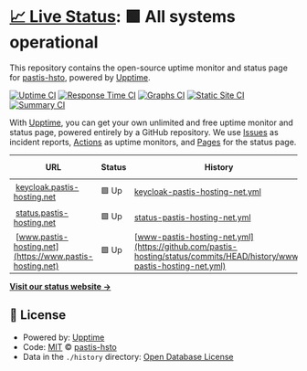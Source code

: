 # [📈 Live Status](https://status.pastis-hosting.net): <!--live status--> **🟩 All systems operational**

This repository contains the open-source uptime monitor and status page for [pastis-hsto](https://status.pastis-hosting.net), powered by [Upptime](https://github.com/upptime/upptime).

[![Uptime CI](https://github.com/pastis-hsto/status/workflows/Uptime%20CI/badge.svg)](https://github.com/pastis-hsto/status/actions?query=workflow%3A%22Uptime+CI%22)
[![Response Time CI](https://github.com/pastis-hsto/status/workflows/Response%20Time%20CI/badge.svg)](https://github.com/pastis-hsto/status/actions?query=workflow%3A%22Response+Time+CI%22)
[![Graphs CI](https://github.com/pastis-hsto/status/workflows/Graphs%20CI/badge.svg)](https://github.com/pastis-hsto/status/actions?query=workflow%3A%22Graphs+CI%22)
[![Static Site CI](https://github.com/pastis-hsto/status/workflows/Static%20Site%20CI/badge.svg)](https://github.com/pastis-hsto/status/actions?query=workflow%3A%22Static+Site+CI%22)
[![Summary CI](https://github.com/pastis-hsto/status/workflows/Summary%20CI/badge.svg)](https://github.com/pastis-hsto/status/actions?query=workflow%3A%22Summary+CI%22)

With [Upptime](https://upptime.js.org), you can get your own unlimited and free uptime monitor and status page, powered entirely by a GitHub repository. We use [Issues](https://github.com/pastis-hsto/status/issues) as incident reports, [Actions](https://github.com/pastis-hsto/status/actions) as uptime monitors, and [Pages](https://status.pastis-hosting.net) for the status page.

<!--start: status pages-->
<!-- This summary is generated by Upptime (https://github.com/upptime/upptime) -->
<!-- Do not edit this manually, your changes will be overwritten -->
<!-- prettier-ignore -->
| URL | Status | History | Response Time | Uptime |
| --- | ------ | ------- | ------------- | ------ |
| <img alt="" src="https://favicons.githubusercontent.com/keycloak.pastis-hosting.net" height="13"> [keycloak.pastis-hosting.net](https://keycloak.pastis-hosting.net) | 🟩 Up | [keycloak-pastis-hosting-net.yml](https://github.com/pastis-hosting/status/commits/HEAD/history/keycloak-pastis-hosting-net.yml) | <details><summary><img alt="Response time graph" src="./graphs/keycloak-pastis-hosting-net/response-time-week.png" height="20"> 359ms</summary><br><a href="https://status.pastis-hosting.net/history/keycloak-pastis-hosting-net"><img alt="Response time 359" src="https://img.shields.io/endpoint?url=https%3A%2F%2Fraw.githubusercontent.com%2Fpastis-hosting%2Fstatus%2FHEAD%2Fapi%2Fkeycloak-pastis-hosting-net%2Fresponse-time.json"></a><br><a href="https://status.pastis-hosting.net/history/keycloak-pastis-hosting-net"><img alt="24-hour response time 359" src="https://img.shields.io/endpoint?url=https%3A%2F%2Fraw.githubusercontent.com%2Fpastis-hosting%2Fstatus%2FHEAD%2Fapi%2Fkeycloak-pastis-hosting-net%2Fresponse-time-day.json"></a><br><a href="https://status.pastis-hosting.net/history/keycloak-pastis-hosting-net"><img alt="7-day response time 359" src="https://img.shields.io/endpoint?url=https%3A%2F%2Fraw.githubusercontent.com%2Fpastis-hosting%2Fstatus%2FHEAD%2Fapi%2Fkeycloak-pastis-hosting-net%2Fresponse-time-week.json"></a><br><a href="https://status.pastis-hosting.net/history/keycloak-pastis-hosting-net"><img alt="30-day response time 359" src="https://img.shields.io/endpoint?url=https%3A%2F%2Fraw.githubusercontent.com%2Fpastis-hosting%2Fstatus%2FHEAD%2Fapi%2Fkeycloak-pastis-hosting-net%2Fresponse-time-month.json"></a><br><a href="https://status.pastis-hosting.net/history/keycloak-pastis-hosting-net"><img alt="1-year response time 359" src="https://img.shields.io/endpoint?url=https%3A%2F%2Fraw.githubusercontent.com%2Fpastis-hosting%2Fstatus%2FHEAD%2Fapi%2Fkeycloak-pastis-hosting-net%2Fresponse-time-year.json"></a></details> | <details><summary><a href="https://status.pastis-hosting.net/history/keycloak-pastis-hosting-net">100.00%</a></summary><a href="https://status.pastis-hosting.net/history/keycloak-pastis-hosting-net"><img alt="All-time uptime 100.00%" src="https://img.shields.io/endpoint?url=https%3A%2F%2Fraw.githubusercontent.com%2Fpastis-hosting%2Fstatus%2FHEAD%2Fapi%2Fkeycloak-pastis-hosting-net%2Fuptime.json"></a><br><a href="https://status.pastis-hosting.net/history/keycloak-pastis-hosting-net"><img alt="24-hour uptime 100.00%" src="https://img.shields.io/endpoint?url=https%3A%2F%2Fraw.githubusercontent.com%2Fpastis-hosting%2Fstatus%2FHEAD%2Fapi%2Fkeycloak-pastis-hosting-net%2Fuptime-day.json"></a><br><a href="https://status.pastis-hosting.net/history/keycloak-pastis-hosting-net"><img alt="7-day uptime 100.00%" src="https://img.shields.io/endpoint?url=https%3A%2F%2Fraw.githubusercontent.com%2Fpastis-hosting%2Fstatus%2FHEAD%2Fapi%2Fkeycloak-pastis-hosting-net%2Fuptime-week.json"></a><br><a href="https://status.pastis-hosting.net/history/keycloak-pastis-hosting-net"><img alt="30-day uptime 100.00%" src="https://img.shields.io/endpoint?url=https%3A%2F%2Fraw.githubusercontent.com%2Fpastis-hosting%2Fstatus%2FHEAD%2Fapi%2Fkeycloak-pastis-hosting-net%2Fuptime-month.json"></a><br><a href="https://status.pastis-hosting.net/history/keycloak-pastis-hosting-net"><img alt="1-year uptime 100.00%" src="https://img.shields.io/endpoint?url=https%3A%2F%2Fraw.githubusercontent.com%2Fpastis-hosting%2Fstatus%2FHEAD%2Fapi%2Fkeycloak-pastis-hosting-net%2Fuptime-year.json"></a></details>
| <img alt="" src="https://favicons.githubusercontent.com/status.pastis-hosting.net" height="13"> [status.pastis-hosting.net](https://status.pastis-hosting.net) | 🟩 Up | [status-pastis-hosting-net.yml](https://github.com/pastis-hosting/status/commits/HEAD/history/status-pastis-hosting-net.yml) | <details><summary><img alt="Response time graph" src="./graphs/status-pastis-hosting-net/response-time-week.png" height="20"> 60ms</summary><br><a href="https://status.pastis-hosting.net/history/status-pastis-hosting-net"><img alt="Response time 60" src="https://img.shields.io/endpoint?url=https%3A%2F%2Fraw.githubusercontent.com%2Fpastis-hosting%2Fstatus%2FHEAD%2Fapi%2Fstatus-pastis-hosting-net%2Fresponse-time.json"></a><br><a href="https://status.pastis-hosting.net/history/status-pastis-hosting-net"><img alt="24-hour response time 60" src="https://img.shields.io/endpoint?url=https%3A%2F%2Fraw.githubusercontent.com%2Fpastis-hosting%2Fstatus%2FHEAD%2Fapi%2Fstatus-pastis-hosting-net%2Fresponse-time-day.json"></a><br><a href="https://status.pastis-hosting.net/history/status-pastis-hosting-net"><img alt="7-day response time 60" src="https://img.shields.io/endpoint?url=https%3A%2F%2Fraw.githubusercontent.com%2Fpastis-hosting%2Fstatus%2FHEAD%2Fapi%2Fstatus-pastis-hosting-net%2Fresponse-time-week.json"></a><br><a href="https://status.pastis-hosting.net/history/status-pastis-hosting-net"><img alt="30-day response time 60" src="https://img.shields.io/endpoint?url=https%3A%2F%2Fraw.githubusercontent.com%2Fpastis-hosting%2Fstatus%2FHEAD%2Fapi%2Fstatus-pastis-hosting-net%2Fresponse-time-month.json"></a><br><a href="https://status.pastis-hosting.net/history/status-pastis-hosting-net"><img alt="1-year response time 60" src="https://img.shields.io/endpoint?url=https%3A%2F%2Fraw.githubusercontent.com%2Fpastis-hosting%2Fstatus%2FHEAD%2Fapi%2Fstatus-pastis-hosting-net%2Fresponse-time-year.json"></a></details> | <details><summary><a href="https://status.pastis-hosting.net/history/status-pastis-hosting-net">100.00%</a></summary><a href="https://status.pastis-hosting.net/history/status-pastis-hosting-net"><img alt="All-time uptime 100.00%" src="https://img.shields.io/endpoint?url=https%3A%2F%2Fraw.githubusercontent.com%2Fpastis-hosting%2Fstatus%2FHEAD%2Fapi%2Fstatus-pastis-hosting-net%2Fuptime.json"></a><br><a href="https://status.pastis-hosting.net/history/status-pastis-hosting-net"><img alt="24-hour uptime 100.00%" src="https://img.shields.io/endpoint?url=https%3A%2F%2Fraw.githubusercontent.com%2Fpastis-hosting%2Fstatus%2FHEAD%2Fapi%2Fstatus-pastis-hosting-net%2Fuptime-day.json"></a><br><a href="https://status.pastis-hosting.net/history/status-pastis-hosting-net"><img alt="7-day uptime 100.00%" src="https://img.shields.io/endpoint?url=https%3A%2F%2Fraw.githubusercontent.com%2Fpastis-hosting%2Fstatus%2FHEAD%2Fapi%2Fstatus-pastis-hosting-net%2Fuptime-week.json"></a><br><a href="https://status.pastis-hosting.net/history/status-pastis-hosting-net"><img alt="30-day uptime 100.00%" src="https://img.shields.io/endpoint?url=https%3A%2F%2Fraw.githubusercontent.com%2Fpastis-hosting%2Fstatus%2FHEAD%2Fapi%2Fstatus-pastis-hosting-net%2Fuptime-month.json"></a><br><a href="https://status.pastis-hosting.net/history/status-pastis-hosting-net"><img alt="1-year uptime 100.00%" src="https://img.shields.io/endpoint?url=https%3A%2F%2Fraw.githubusercontent.com%2Fpastis-hosting%2Fstatus%2FHEAD%2Fapi%2Fstatus-pastis-hosting-net%2Fuptime-year.json"></a></details>
| <img alt="" src="https://favicons.githubusercontent.com/www.pastis-hosting.net" height="13"> [www.pastis-hosting.net](https://www.pastis-hosting.net) | 🟩 Up | [www-pastis-hosting-net.yml](https://github.com/pastis-hosting/status/commits/HEAD/history/www-pastis-hosting-net.yml) | <details><summary><img alt="Response time graph" src="./graphs/www-pastis-hosting-net/response-time-week.png" height="20"> 327ms</summary><br><a href="https://status.pastis-hosting.net/history/www-pastis-hosting-net"><img alt="Response time 327" src="https://img.shields.io/endpoint?url=https%3A%2F%2Fraw.githubusercontent.com%2Fpastis-hosting%2Fstatus%2FHEAD%2Fapi%2Fwww-pastis-hosting-net%2Fresponse-time.json"></a><br><a href="https://status.pastis-hosting.net/history/www-pastis-hosting-net"><img alt="24-hour response time 327" src="https://img.shields.io/endpoint?url=https%3A%2F%2Fraw.githubusercontent.com%2Fpastis-hosting%2Fstatus%2FHEAD%2Fapi%2Fwww-pastis-hosting-net%2Fresponse-time-day.json"></a><br><a href="https://status.pastis-hosting.net/history/www-pastis-hosting-net"><img alt="7-day response time 327" src="https://img.shields.io/endpoint?url=https%3A%2F%2Fraw.githubusercontent.com%2Fpastis-hosting%2Fstatus%2FHEAD%2Fapi%2Fwww-pastis-hosting-net%2Fresponse-time-week.json"></a><br><a href="https://status.pastis-hosting.net/history/www-pastis-hosting-net"><img alt="30-day response time 327" src="https://img.shields.io/endpoint?url=https%3A%2F%2Fraw.githubusercontent.com%2Fpastis-hosting%2Fstatus%2FHEAD%2Fapi%2Fwww-pastis-hosting-net%2Fresponse-time-month.json"></a><br><a href="https://status.pastis-hosting.net/history/www-pastis-hosting-net"><img alt="1-year response time 327" src="https://img.shields.io/endpoint?url=https%3A%2F%2Fraw.githubusercontent.com%2Fpastis-hosting%2Fstatus%2FHEAD%2Fapi%2Fwww-pastis-hosting-net%2Fresponse-time-year.json"></a></details> | <details><summary><a href="https://status.pastis-hosting.net/history/www-pastis-hosting-net">100.00%</a></summary><a href="https://status.pastis-hosting.net/history/www-pastis-hosting-net"><img alt="All-time uptime 100.00%" src="https://img.shields.io/endpoint?url=https%3A%2F%2Fraw.githubusercontent.com%2Fpastis-hosting%2Fstatus%2FHEAD%2Fapi%2Fwww-pastis-hosting-net%2Fuptime.json"></a><br><a href="https://status.pastis-hosting.net/history/www-pastis-hosting-net"><img alt="24-hour uptime 100.00%" src="https://img.shields.io/endpoint?url=https%3A%2F%2Fraw.githubusercontent.com%2Fpastis-hosting%2Fstatus%2FHEAD%2Fapi%2Fwww-pastis-hosting-net%2Fuptime-day.json"></a><br><a href="https://status.pastis-hosting.net/history/www-pastis-hosting-net"><img alt="7-day uptime 100.00%" src="https://img.shields.io/endpoint?url=https%3A%2F%2Fraw.githubusercontent.com%2Fpastis-hosting%2Fstatus%2FHEAD%2Fapi%2Fwww-pastis-hosting-net%2Fuptime-week.json"></a><br><a href="https://status.pastis-hosting.net/history/www-pastis-hosting-net"><img alt="30-day uptime 100.00%" src="https://img.shields.io/endpoint?url=https%3A%2F%2Fraw.githubusercontent.com%2Fpastis-hosting%2Fstatus%2FHEAD%2Fapi%2Fwww-pastis-hosting-net%2Fuptime-month.json"></a><br><a href="https://status.pastis-hosting.net/history/www-pastis-hosting-net"><img alt="1-year uptime 100.00%" src="https://img.shields.io/endpoint?url=https%3A%2F%2Fraw.githubusercontent.com%2Fpastis-hosting%2Fstatus%2FHEAD%2Fapi%2Fwww-pastis-hosting-net%2Fuptime-year.json"></a></details>

<!--end: status pages-->

[**Visit our status website →**](https://status.pastis-hosting.net)

## 📄 License

- Powered by: [Upptime](https://github.com/upptime/upptime)
- Code: [MIT](./LICENSE) © [pastis-hsto](https://status.pastis-hosting.net)
- Data in the `./history` directory: [Open Database License](https://opendatacommons.org/licenses/odbl/1-0/)
